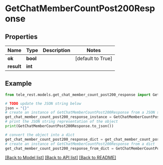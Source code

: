 # GetChatMemberCountPost200Response


## Properties

Name | Type | Description | Notes
------------ | ------------- | ------------- | -------------
**ok** | **bool** |  | [default to True]
**result** | **int** |  | 

## Example

```python
from tele_rest.models.get_chat_member_count_post200_response import GetChatMemberCountPost200Response

# TODO update the JSON string below
json = "{}"
# create an instance of GetChatMemberCountPost200Response from a JSON string
get_chat_member_count_post200_response_instance = GetChatMemberCountPost200Response.from_json(json)
# print the JSON string representation of the object
print(GetChatMemberCountPost200Response.to_json())

# convert the object into a dict
get_chat_member_count_post200_response_dict = get_chat_member_count_post200_response_instance.to_dict()
# create an instance of GetChatMemberCountPost200Response from a dict
get_chat_member_count_post200_response_from_dict = GetChatMemberCountPost200Response.from_dict(get_chat_member_count_post200_response_dict)
```
[[Back to Model list]](../README.md#documentation-for-models) [[Back to API list]](../README.md#documentation-for-api-endpoints) [[Back to README]](../README.md)


